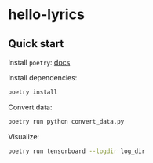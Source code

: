 # hello-lyrics

## Quick start

Install `poetry`: [docs](https://python-poetry.org/docs/#installation)

Install dependencies:

```sh
poetry install
```

Convert data:

```sh
poetry run python convert_data.py
```

Visualize:

```sh
poetry run tensorboard --logdir log_dir 
```